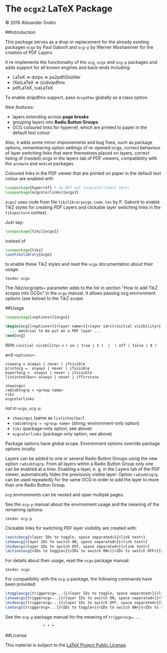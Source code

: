 # The `ocgx2` LaTeX Package

© 2016 Alexander Grahn

##Introduction

This package serves as a drop-in replacement for the already existing packages `ocgx` by Paul Gaborit and `ocg-p` by Werner Moshammer for the creation of PDF Layers.

It re-implements the functionality of the `ocg`, `ocgx` and `ocg-p` packages and adds support for all known engines and back-ends including:

- LaTeX &rArr; dvips &rArr; ps2pdf/Distiller
- (Xe)LaTeX &rArr; (x)dvipdfmx
- pdfLaTeX, luaLaTeX

To enable dvipdfmx support, pass `dvipdfmx` globally as a class option.

*New features:*

+ layers extending across **page breaks**
+ grouping layers into **Radio Button Groups**
+ OCG coloured links for hyperref, which are printed to paper in the default text colour

Also, it adds some minor improvements and bug fixes, such as package options, remembering option settings of re-opened ocgs, correct behaviour of layer switching links that were themselves placed on layers, correct listing of (nested) ocgs in the layers tab of PDF viewers, compatibility with the `animate` and `media9` packages.

Coloured links in the PDF viewer that are printed on paper in the default text colour are enabled with

````latex
\usepackage{hyperref} % do NOT set [ocgcolorlinks] here!
\usepackage[ocgcolorlinks]{ocgx2}
````
`ocgx2` uses code from file `tikzlibraryocgx.code.tex` by P. Gaborit to enable TikZ styles for creating PDF Layers and clickable layer switching links in the `tikzpicture` context.

Just say:

````latex
\usepackage[tikz]{ocgx2}
````
instead of
````latex
\usepackage{tikz}
\usetikzlibrary{ocgx}
````
to enable these TikZ styles and read the `ocgx` documentation about their usage:
````
texdoc ocgx
````
The /tikz/ocg/opts=<ocg options> parameter adds to the list in section "How to add TikZ scopes into OCGs" in the `ocgx` manual. It allows passing ocg environment options (see below) to the TikZ scope.


##Usage
````latex
\usepackage[<options>]{ocgx2}

\begin{ocg}[<options>]{<layer name>}{<layer id>}{<initial visibility>}
  ... material to be put on a PDF layer ...
\end{ocg}
````
With `<initial visibility>` = `( on | true | 1 )  |  ( off | false | 0 )`

and `<options>`:
````
viewocg = always | never | ifvisible
printocg =  always | never | ifvisible
exportocg =  always | never | ifvisible
listintoolbar= always | never | iffirstuse

showingui
radiobtngrp = <group name>
tikz
ocgcolorlinks
````
*not in* `ocgx`, `ocg-p`:

* `showingui` (same as `listintoolbar`)
* `radiobtngrp = <group name>` (string; environment-only option)
* `tikz`  (package-only option, see above)
* `ocgcolorlinks`  (package-only option, see above)

Package options have global scope. Environment options override package options locally.

Layers can be added to one or several Radio Button Groups using the new option `radiobtngrp`. From all layers within a Radio Button Group only one can be enabled at a time. Enabling a layer, e. g. in the Layers tab of the PDF viewer, automatically hides the previously visible layer.  Option `radiobtngrp` can be used repeatedly for the same OCG in order to add the layer to more than one Radio Button Group.

`ocg` environments can be nested and span multiple pages.

See the `ocg-p` manual about the environment usage and the meaning of the remaining options:
````
texdoc ocg-p
````

Clickable links for switching PDF layer visibility are created with:
````latex
\switchocg{<layer IDs to toggle, space separated>}{<link text>}
\showocg{<layer IDs to switch ON, space separated>}{<link text>}
\hideocg{<layer IDs to switch OFF, space separated>}{<link text>}
\actionsocg{<IDs to toggle>}{<IDs to switch ON>}{<IDs to switch OFF>}{<link text>}
````
For details about their usage, read the `ocgx` package manual:
````
texdoc ocgx
````
For compatibility with the `ocg-p` package, the following commands have
been provided:
````latex
\toggleocgs[triggerocg=...]{<layer IDs to toggle, space separated>}{<link text>}
\showocgs[triggerocg=...]{<layer IDs to switch ON, space separated>}{<link text>}
\hideocgs[triggerocg=...]{<layer IDs to switch OFF, space separated>}{<link text>}
\setocgs[triggerocg=...]{<IDs to toggle>}{<IDs to switch ON>}{<IDs to switch OFF>}{<link text>}
````
See the `ocg-p` package manual for the meaning of `triggerocg=...`.


                     * * *


##License

This material is subject to the [LaTeX Project Public License](LICENSE).
